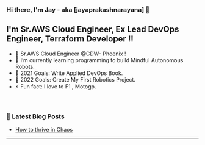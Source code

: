 ### Hi there, I'm Jay - aka [jayaprakashnarayana] 👋

## I'm Sr.AWS Cloud Engineer, Ex Lead DevOps Engineer, Terraform Developer !!

- 🔭 Sr.AWS Cloud Engineer @CDW- Phoenix !
- 🌱 I’m currently learning programming to build Mindful Autonomous Robots. 
- 🥅 2021 Goals: Write Applied DevOps Book.
- 🥅 2022 Goals: Create My First Robotics Project.
- ⚡ Fun fact: I love to F1 , Motogp.

<br />

### 📕 Latest Blog Posts
<!-- BLOG-POST-LIST:START -->
- [How to thrive in Chaos ](https://jayaprakashnarayana.dev/thrive_in_chaos.html)
<!-- BLOG-POST-LIST:END -->
---
<br /> 



